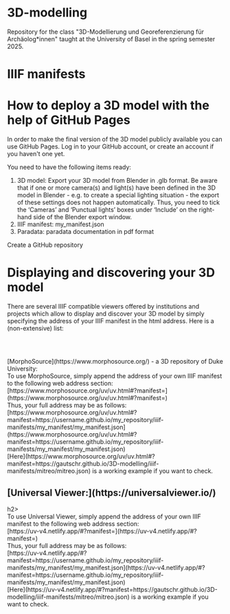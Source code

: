 # 3D-modelling

Repository for the class "3D-Modellierung und Georeferenzierung für Archäolog*innen" taught at the University of Basel in the spring semester 2025.

# IIIF manifests


# How to deploy a 3D model with the help of GitHub Pages

In order to make the final version of the 3D model publicly available you can use GitHub Pages. 
Log in to your GitHub account, or create an account if you haven't one yet.

You need to have the following items ready:
1. 3D model: Export your 3D model from Blender in .glb format. Be aware that if one or more camera(s) and light(s) have been defined in the 3D model in Blender - e.g. to create a special lighting situation - the export of these settings does not happen automatically. Thus, you need to tick the ‘Cameras’ and ‘Punctual lights’ boxes under ‘Include’ on the right-hand side of the Blender export window.
2. IIIF manifest: my_manifest.json
3. Paradata: paradata documentation in pdf format

Create a GitHub repository

# Displaying and discovering your 3D model

<p>There are several IIIF compatible viewers offered by institutions and projects which allow to display and discover your 3D model by simply specifying the address of your IIIF manifest in the html address. Here is a (non-extensive) list: </p>
<br>
<h2></h2>[MorphoSource](https://www.morphosource.org/) - a 3D repository of Duke University:</h2>
<br>
To use MorphoSource, simply append the address of your own IIIF manifest to the following web address section:
<br>
[https://www.morphosource.org/uv/uv.html#?manifest=](https://www.morphosource.org/uv/uv.html#?manifest=)
<br>
Thus, your full address may be as follows: 
<br>
[https://www.morphosource.org/uv/uv.html#?manifest=https://username.github.io/my_repository/iiif-manifests/my_manifest/my_manifest.json](https://www.morphosource.org/uv/uv.html#?manifest=https://username.github.io/my_repository/iiif-manifests/my_manifest/my_manifest.json)
<br>
[Here](https://www.morphosource.org/uv/uv.html#?manifest=https://gautschr.github.io/3D-modelling/iiif-manifests/mitreo/mitreo.json) is a working example if you want to check.

<h2>[Universal Viewer:](https://universalviewer.io/)</h2>h2>
<br>
To use Universal Viewer, simply append the address of your own IIIF manifest to the following web address section:
<br>
[https://uv-v4.netlify.app/#?manifest=](https://uv-v4.netlify.app/#?manifest=)
<br>
Thus, your full address may be as follows:
<br>
[https://uv-v4.netlify.app/#?manifest=https://username.github.io/my_repository/iiif-manifests/my_manifest/my_manifest.json](https://uv-v4.netlify.app/#?manifest=https://username.github.io/my_repository/iiif-manifests/my_manifest/my_manifest.json)
<br>
[Here](https://uv-v4.netlify.app/#?manifest=https://gautschr.github.io/3D-modelling/iiif-manifests/mitreo/mitreo.json) is a working example if you want to check.
 
